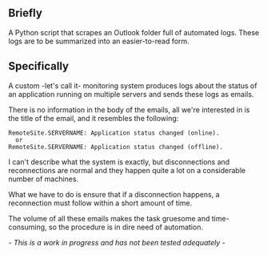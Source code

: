   <h2>Briefly</h2>
  <p>A Python script that scrapes an Outlook folder full of automated logs. These logs are to be summarized into an easier-to-read form.</p>

  <h2>Specifically</h2>
  <p>A custom -let's call it- monitoring system produces logs about the status of an application running on multiple servers and sends these logs as emails.</p>
  <p>There is no information in the body of the emails, all we're interested in is the title of the email, and it resembles the following:</p>
  <pre><code>RemoteSite.SERVERNAME: Application status changed (online).
  or
RemoteSite.SERVERNAME: Application status changed (offline).</code></pre>

  <p>I can't describe what the system is exactly, but disconnections and reconnections are normal and they happen quite a lot on a considerable number of machines.</p>
  <p>What we have to do is ensure that if a disconnection happens, a reconnection must follow within a short amount of time.</p>
  <p>The volume of all these emails makes the task gruesome and time-consuming, so the procedure is in dire need of automation.</p>

  <p><em> - This is a work in progress and has not been tested adequately -</em></p>
